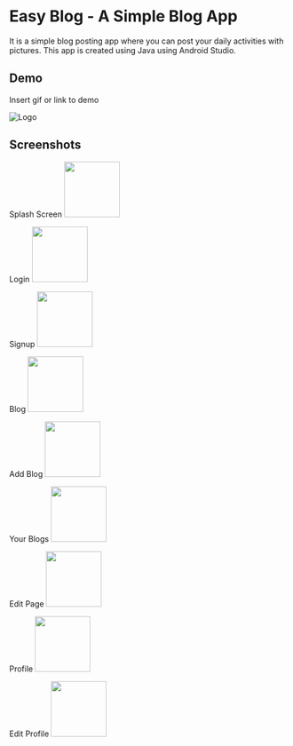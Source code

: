 
# Easy Blog - A Simple Blog App

It is a simple blog posting app where you can post your daily activities with pictures. This app is created using Java using Android Studio.


## Demo

Insert gif or link to demo


![Logo](https://i.ibb.co/JtkQyJj/logo.png)


## Screenshots
Splash Screen
<img src="https://your-image-url.type](https://i.ibb.co/hyLBrYJ/Screenshot-20230301-232531-Easy-Blog-1.jpg)" width="100" height="100">

Login
<img src="https://your-image-url.type](https://i.ibb.co/k2hrWBr/Screenshot-20230301-232534-Easy-Blog.jpg)" width="100" height="100">

Signup
<img src="https://your-image-url.type](https://i.ibb.co/MSRwwqW/Screenshot-20230301-232538-Easy-Blog.jpg)" width="100" height="100">

Blog
<img src="https://your-image-url.type](https://i.ibb.co/XZD843t/Screenshot-20230301-233311-Easy-Blog.jpg)" width="100" height="100">

Add Blog
<img src="https://your-image-url.type](https://i.ibb.co/RHktNQK/Screenshot-20230301-233121-Easy-Blog.jpg)" width="100" height="100">

Your Blogs
<img src="https://your-image-url.type](https://i.ibb.co/26f38rD/Screenshot-20230301-233323-Easy-Blog.jpg)" width="100" height="100">

Edit Page
<img src="https://your-image-url.type](https://i.ibb.co/bv9V5Zn/Screenshot-20230301-233329-Easy-Blog.jpg)" width="100" height="100">

Profile
<img src="https://your-image-url.type](https://i.ibb.co/zGmMKwv/Screenshot-20230301-233342-Easy-Blog.jpg)" width="100" height="100">

Edit Profile
<img src="https://your-image-url.type](https://i.ibb.co/NLgbKNx/Screenshot-20230301-233347-Easy-Blog.jpg)" width="100" height="100">
